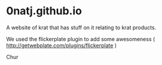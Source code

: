 0natj.github.io
===============

A website of krat that has stuff on it relating to krat products.

We used the flickerplate plugin to add some awesomeness ( http://getwebplate.com/plugins/flickerplate )

Chur
